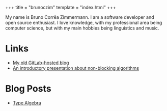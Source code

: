 +++
title = "brunoczim"
template = "index.html"
+++

My name is Bruno Corrêa Zimmermann. I am a software developer and open source
enthusiast. I love knowledge, with my professional area being computer science,
but with my main hobbies being linguistics and music.

# Links

- [My old GitLab-hosted blog](https://bzim.gitlab.io/blog/)
- [An introductory presentation about non-blocking algorithms](brunoczim_non_blocking.pdf)

# Blog Posts

- [Type Algebra](blog/type-algebra)
